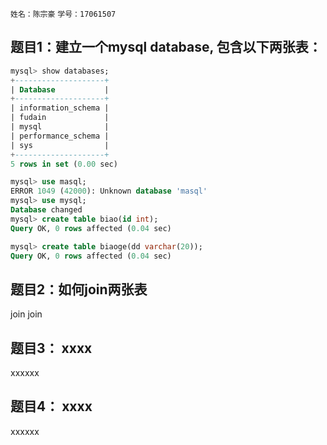 ```姓名：陈宗豪```
```学号：17061507```
## 题目1：建立一个mysql database, 包含以下两张表：
```sql
mysql> show databases;
+--------------------+
| Database           |
+--------------------+
| information_schema |
| fudain             |
| mysql              |
| performance_schema |
| sys                |
+--------------------+
5 rows in set (0.00 sec)

mysql> use masql;
ERROR 1049 (42000): Unknown database 'masql'
mysql> use mysql;
Database changed
mysql> create table biao(id int);
Query OK, 0 rows affected (0.04 sec)

mysql> create table biaoge(dd varchar(20));
Query OK, 0 rows affected (0.04 sec)
```

## 题目2：如何join两张表
join join

## 题目3： xxxx
xxxxxx

## 题目4： xxxx
xxxxxx
